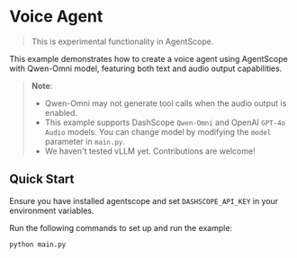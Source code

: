 # Voice Agent

> This is experimental functionality in AgentScope.

This example demonstrates how to create a voice agent using AgentScope with Qwen-Omni model, featuring both text and audio output capabilities.

> **Note**:
>  - Qwen-Omni may not generate tool calls when the audio output is enabled.
>  - This example supports DashScope `Qwen-Omni` and OpenAI `GPT-4o Audio` models. You can change model by modifying the `model` parameter in `main.py`.
>  - We haven't tested vLLM yet. Contributions are welcome!

## Quick Start

Ensure you have installed agentscope and set ``DASHSCOPE_API_KEY`` in your environment variables.

Run the following commands to set up and run the example:

```bash
python main.py
```
